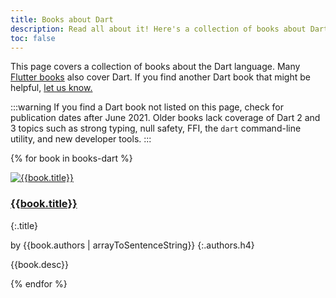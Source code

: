 ```yaml
---
title: Books about Dart
description: Read all about it! Here's a collection of books about Dart.
toc: false
---
```


This page covers a collection of books about the Dart language.
Many [Flutter books]({{site.flutter-docs}}/resources/books)
also cover Dart.
If you find another Dart book that might be helpful,
[let us know.]({{site.repo.this}}/issues)

:::warning
If you find a Dart book not listed on this page,
check for publication dates after June 2021.
Older books lack coverage of Dart 2 and 3 topics such as
strong typing, null safety, FFI, the `dart` command-line utility,
and new developer tools.
:::


{% for book in books-dart %}

<div class="book-img-with-details row">
<a href="{{book.link}}" title="{{book.title}}" class="col-sm-3">
  <img src="/assets/img/cover/{{book.cover}}" alt="{{book.title}}">
</a>
<div class="details col-sm-9">

### [{{book.title}}]({{book.link}})
{:.title}

by {{book.authors | arrayToSentenceString}}
{:.authors.h4}

{{book.desc}}

</div>
</div>
{% endfor %}